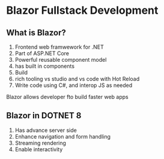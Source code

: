# Blazor Fullstack Development 

## What is Blazor?
1. Frontend web framwework for .NET
2. Part of ASP.NET Core
3. Powerful reusable component model
4. has built in components
5. Build
6. rich tooling vs studio and vs code with Hot Reload
7. Write code using C#, and interop JS as needed

Blazor allows developer fto build faster web apps

## Blazor in DOTNET 8
1. Has advance server side
2. Enhance navigation and form handling
3. Streaming rendering
4. Enable interactivity


